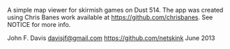 A simple map viewer for skirmish games on Dust 514.  The app was created using Chris Banes work available 
at https://github.com/chrisbanes. See NOTICE for more info.


John F. Davis
davisjf@gmail.com
https://github.com/netskink
June 2013
